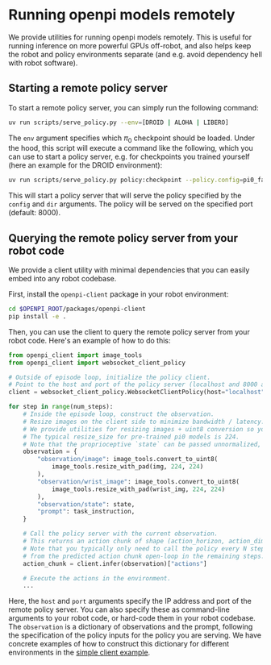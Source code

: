 
# Running openpi models remotely

We provide utilities for running openpi models remotely. This is useful for running inference on more powerful GPUs off-robot, and also helps keep the robot and policy environments separate (and e.g. avoid dependency hell with robot software).

## Starting a remote policy server

To start a remote policy server, you can simply run the following command:

```bash
uv run scripts/serve_policy.py --env=[DROID | ALOHA | LIBERO]
```

The `env` argument specifies which $\pi_0$ checkpoint should be loaded. Under the hood, this script will execute a command like the following, which you can use to start a policy server, e.g. for checkpoints you trained yourself (here an example for the DROID environment):

```bash
uv run scripts/serve_policy.py policy:checkpoint --policy.config=pi0_fast_droid --policy.dir=gs://openpi-assets/checkpoints/pi0_fast_droid
```

This will start a policy server that will serve the policy specified by the `config` and `dir` arguments. The policy will be served on the specified port (default: 8000).

## Querying the remote policy server from your robot code

We provide a client utility with minimal dependencies that you can easily embed into any robot codebase.

First, install the `openpi-client` package in your robot environment:

```bash
cd $OPENPI_ROOT/packages/openpi-client
pip install -e .
```

Then, you can use the client to query the remote policy server from your robot code. Here's an example of how to do this:

```python
from openpi_client import image_tools
from openpi_client import websocket_client_policy

# Outside of episode loop, initialize the policy client.
# Point to the host and port of the policy server (localhost and 8000 are the defaults).
client = websocket_client_policy.WebsocketClientPolicy(host="localhost", port=8000)

for step in range(num_steps):
    # Inside the episode loop, construct the observation.
    # Resize images on the client side to minimize bandwidth / latency. Always return images in uint8 format.
    # We provide utilities for resizing images + uint8 conversion so you match the training routines.
    # The typical resize_size for pre-trained pi0 models is 224.
    # Note that the proprioceptive `state` can be passed unnormalized, normalization will be handled on the server side.
    observation = {
        "observation/image": image_tools.convert_to_uint8(
            image_tools.resize_with_pad(img, 224, 224)
        ),
        "observation/wrist_image": image_tools.convert_to_uint8(
            image_tools.resize_with_pad(wrist_img, 224, 224)
        ),
        "observation/state": state,
        "prompt": task_instruction,
    }

    # Call the policy server with the current observation.
    # This returns an action chunk of shape (action_horizon, action_dim).
    # Note that you typically only need to call the policy every N steps and execute steps
    # from the predicted action chunk open-loop in the remaining steps.
    action_chunk = client.infer(observation)["actions"]

    # Execute the actions in the environment.
    ...

```

Here, the `host` and `port` arguments specify the IP address and port of the remote policy server. You can also specify these as command-line arguments to your robot code, or hard-code them in your robot codebase. The `observation` is a dictionary of observations and the prompt, following the specification of the policy inputs for the policy you are serving. We have concrete examples of how to construct this dictionary for different environments in the [simple client example](examples/simple_client/main.py).
